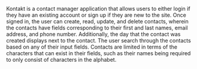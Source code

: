 Kontakt is a contact manager application that allows users to either login if they have an existing account or
sign up if they are new to the site. Once signed in, the user can create, read, update, and delete contacts, wherein the contacts
have fields corresponding to their first and last names, email address, and phone number. Additionally, the day that the contact was created
displays next to the contact. The user search through the contacts based on any of their input fields. Contacts are limited in terms of the characters
that can exist in their fields, such as their names being required to only consist of characters in the alphabet.
